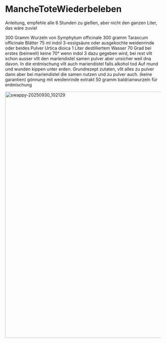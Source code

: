 # MancheToteWiederbeleben
Anleitung, empfehle alle 6 Stunden zu gießen, aber nicht den ganzen Liter, das wäre zuviel

300 Gramm Wurzeln von Symphytum officinale
300 gramm Taraxcum officinale Blätter
75 ml indol 3-essigsäure oder ausgekochte weidenrinde oder beides
Pulver Urtica dioica
1 Liter destilliertem Wasser 70 Grad bei erstes (beinwell) keine 70° wenn indol 3 dazu gegeben wird, bei rest vllt schon ausser vllt den mariendistel samen pulver aber unsicher weil dna davon.
In die erdmischung vllt auch mariendistel falls alkohol tod
Auf mund und wunden kippen unter erden.
Grundrezept zutaten, vllt alles zu pulver dann aber bei mariendistel die samen nutzen und zu pulver auch.
(keine garantien)
gönnung mit weidenrinde extrakt
50 gramm baldrianwurzeln für erdmischung


<img width="787" height="798" alt="swappy-20250930_102129" src="https://github.com/user-attachments/assets/872ea9c3-f175-41c9-9338-0c8a13056c48" />
